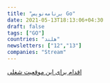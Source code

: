 ```yaml
---
title: "برنامه‌نویس Go"
date: 2021-05-13T18:13:06+04:30
draft: false
tags: ["GO"]
countries: "هلند"
newsletters: ["12","13"]
companies: "Stream"
---
```


[اقدام برای این موقعیت شغلی](https://boards.greenhouse.io/stream/jobs/4211483003)